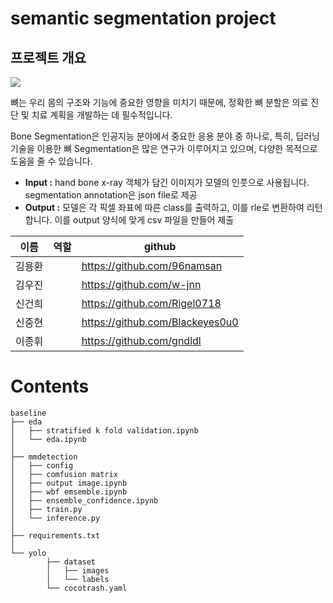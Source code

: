 # semantic segmentation project

## 프로젝트 개요
![](https://s3-us-west-2.amazonaws.com/aistages-prod-server-public/app/Users/00000274/files/260df78e-93d2-49c4-92e7-5a070237063e..png)

뼈는 우리 몸의 구조와 기능에 중요한 영향을 미치기 때문에, 정확한 뼈 분할은 의료 진단 및 치료 계획을 개발하는 데 필수적입니다.

Bone Segmentation은 인공지능 분야에서 중요한 응용 분야 중 하나로, 특히, 딥러닝 기술을 이용한 뼈 Segmentation은 많은 연구가 이루어지고 있으며, 다양한 목적으로 도움을 줄 수 있습니다.

- **Input :** hand bone x-ray 객체가 담긴 이미지가 모델의 인풋으로 사용됩니다. segmentation annotation은 json file로 제공
- **Output :** 모델은 각 픽셀 좌표에 따른 class를 출력하고, 이를 rle로 변환하여 리턴합니다. 이를 output 양식에 맞게 csv 파일을 만들어 제출


|  이름      | 역할                                                         | github                         |
| :-------: | ------------------------------------------------------------ | ------------------------------ |
|김용환       |                                         | https://github.com/96namsan |
|김우진       |              | https://github.com/w-jnn    |
|신건희       |                  | https://github.com/Rigel0718   |
|신중현       |                        | https://github.com/Blackeyes0u0    |
|이종휘       |                | https://github.com/gndldl    |



# Contents

```
baseline
├── eda
│   ├── stratified k fold validation.ipynb
│   └── eda.ipynb
│   
├── mmdetection
│   ├── config
│   ├── comfusion matrix
│   ├── output image.ipynb
│   ├── wbf emsemble.ipynb
│   ├── ensemble_confidence.ipynb
│   ├── train.py
│   └── inference.py
│
├── requirements.txt
│
└── yolo
		├── dataset
		│   ├── images
		│   └── labels
		└── cocotrash.yaml
```